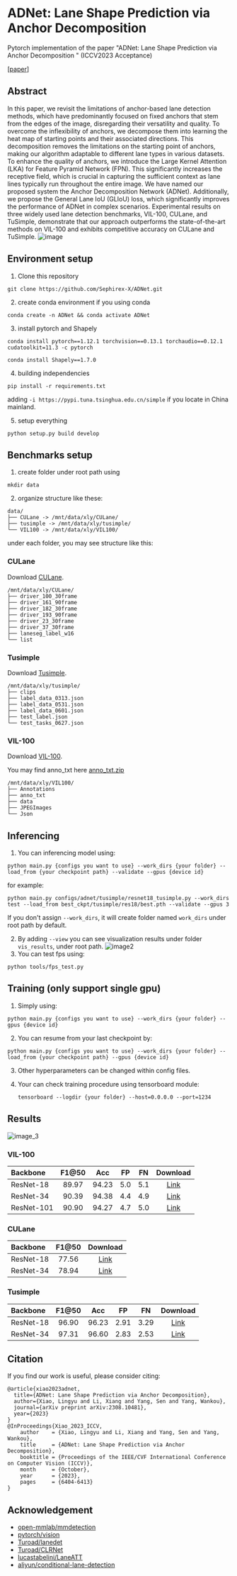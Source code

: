# ADNet: Lane Shape Prediction via Anchor Decomposition 

Pytorch implementation of the paper "ADNet: Lane Shape Prediction via Anchor Decomposition " (ICCV2023 Acceptance)

[[paper](https://arxiv.org/pdf/2308.10481.pdf)]
## Abstract
In this paper, we revisit the limitations of anchor-based lane detection methods, which have predominantly focused on fixed anchors that stem from the edges of the image, disregarding their versatility and quality. To overcome the inflexibility of anchors, we decompose them into learning the heat map of starting points and their associated directions. This decomposition removes the limitations on the starting point of anchors, making our algorithm adaptable to different lane types in various datasets. To enhance the quality of anchors, we introduce the Large Kernel Attention (LKA) for Feature Pyramid Network (FPN). This significantly increases the receptive field, which is crucial in capturing the sufficient context as lane lines typically run throughout the entire image. We have named our proposed system the Anchor Decomposition Network (ADNet). Additionally, we propose the General Lane IoU (GLIoU) loss, which significantly improves the performance of ADNet in complex scenarios. Experimental results on three widely used lane detection benchmarks, VIL-100, CULane, and TuSimple, demonstrate that our approach outperforms the state-of-the-art methods on VIL-100 and exhibits competitive accuracy on CULane and TuSimple.
![image](figs/adnet.jpg)
## Environment setup
1. Clone this repository
```Shell
git clone https://github.com/Sephirex-X/ADNet.git
```
2. create conda environment if you using conda

```Shell
conda create -n ADNet && conda activate ADNet
```

   
3. install pytorch and Shapely

```Shell
conda install pytorch==1.12.1 torchvision==0.13.1 torchaudio==0.12.1 cudatoolkit=11.3 -c pytorch
```

```Shell
conda install Shapely==1.7.0
```

   
4. building independencies

```Shell
pip install -r requirements.txt
```

adding `-i https://pypi.tuna.tsinghua.edu.cn/simple` if you locate in China mainland.

   
5. setup everything

```Shell
python setup.py build develop
```

## Benchmarks setup

1. create folder under root path using

```Shell
mkdir data
```

2. organize structure like these:

```Shell
data/
├── CULane -> /mnt/data/xly/CULane/
├── tusimple -> /mnt/data/xly/tusimple/
└── VIL100 -> /mnt/data/xly/VIL100/
```

under each folder, you may see structure like this:

### CULane
Download [CULane](https://xingangpan.github.io/projects/CULane.html).
```
/mnt/data/xly/CULane/
├── driver_100_30frame
├── driver_161_90frame
├── driver_182_30frame
├── driver_193_90frame
├── driver_23_30frame
├── driver_37_30frame
├── laneseg_label_w16
└── list
```

### Tusimple
Download [Tusimple](https://github.com/TuSimple/tusimple-benchmark/issues/3).
```
/mnt/data/xly/tusimple/
├── clips
├── label_data_0313.json
├── label_data_0531.json
├── label_data_0601.json
├── test_label.json
└── test_tasks_0627.json

```

### VIL-100
Download [VIL-100](https://github.com/yujun0-0/mma-net).

You may find anno_txt here [anno_txt.zip](https://drive.google.com/file/d/1SizP9p0n-x-GhHmpYNyhMPBpPQgS3enI/view?usp=drive_link)
```Shell
/mnt/data/xly/VIL100/
├── Annotations
├── anno_txt
├── data
├── JPEGImages
└── Json
```

## Inferencing

1. You can inferencing model using: 

```Shell
python main.py {configs you want to use} --work_dirs {your folder} --load_from {your checkpoint path} --validate --gpus {device id}
```

for example:

```Shell
python main.py configs/adnet/tusimple/resnet18_tusimple.py --work_dirs test --load_from best_ckpt/tusimple/res18/best.pth --validate --gpus 3
```

If you don't assign `--work_dirs`, it will create folder named  `work_dirs` under root path by default.

2. By adding `--view` you can see visualization results under folder `vis_results`, under root path.
![image2](figs/vis.jpg)
3. You can test fps using:

```Shell
python tools/fps_test.py
```

## Training (only support single gpu)

1. Simply using:

```Shell
python main.py {configs you want to use} --work_dirs {your folder} --gpus {device id}
```

2. You can resume from your last checkpoint by: 

```Shell
python main.py {configs you want to use} --work_dirs {your folder} --load_from {your checkpoint path} --gpus {device id}
```

3. Other hyperparameters can be changed within config files.

4. Your can check training procedure using tensorboard module:

   ```Shell
   tensorboard --logdir {your folder} --host=0.0.0.0 --port=1234
   ```
## Results

![image_3](figs/compare.jpg)
### VIL-100
|   Backbone  |   F1@50  | Acc |FP |FN |Download |
| :---        |   :---:  | :---:    | :---:    | :---:    | :---:    | 
| ResNet-18     |   89.97   | 94.23  |5.0   |5.1   |[Link](https://github.com/Sephirex-X/ADNet/releases/download/ckpt/vil_res18.pth) |
| ResNet-34     |   90.39   | 94.38   |4.4   |4.9   | [Link](https://github.com/Sephirex-X/ADNet/releases/download/ckpt/vil_res34.pth)  |
| ResNet-101     |   90.90   | 94.27   |4.7   |5.0   | [Link](https://github.com/Sephirex-X/ADNet/releases/download/ckpt/vil_res101.pth)  |

### CULane
|   Backbone  |   F1@50  | Download |
| :---  |     :---:    | :---:    | 
| ResNet-18     |   77.56   | [Link](https://github.com/Sephirex-X/ADNet/releases/download/ckpt/culane_res18.pth)  |
| ResNet-34     |   78.94   |  [Link](https://github.com/Sephirex-X/ADNet/releases/download/ckpt/culane_res34.pth)  |

### Tusimple

|   Backbone  |   F1@50  | Acc |FP |FN |Download |
| :---        |   :---:  | :---:    | :---:    | :---:    | :---:    | 
| ResNet-18     |   96.90   | 96.23  |2.91   |3.29   |[Link](https://github.com/Sephirex-X/ADNet/releases/download/ckpt/tusimple_res18.pth)  |
| ResNet-34     |   97.31   | 96.60   |2.83   |2.53   | [Link](https://github.com/Sephirex-X/ADNet/releases/download/ckpt/tusimple_res34.pth)  |


## Citation

If you find our work is useful, please consider citing:
```
@article{xiao2023adnet,
  title={ADNet: Lane Shape Prediction via Anchor Decomposition},
  author={Xiao, Lingyu and Li, Xiang and Yang, Sen and Yang, Wankou},
  journal={arXiv preprint arXiv:2308.10481},
  year={2023}
}
@InProceedings{Xiao_2023_ICCV,
    author    = {Xiao, Lingyu and Li, Xiang and Yang, Sen and Yang, Wankou},
    title     = {ADNet: Lane Shape Prediction via Anchor Decomposition},
    booktitle = {Proceedings of the IEEE/CVF International Conference on Computer Vision (ICCV)},
    month     = {October},
    year      = {2023},
    pages     = {6404-6413}
}
```
## Acknowledgement
<!--ts-->
* [open-mmlab/mmdetection](https://github.com/open-mmlab/mmdetection)
* [pytorch/vision](https://github.com/pytorch/vision)
* [Turoad/lanedet](https://github.com/Turoad/lanedet)
* [Turoad/CLRNet](https://github.com/Turoad/CLRNet)
* [lucastabelini/LaneATT](https://github.com/lucastabelini/LaneATT)
* [aliyun/conditional-lane-detection](https://github.com/aliyun/conditional-lane-detection)
<!--te-->
   
